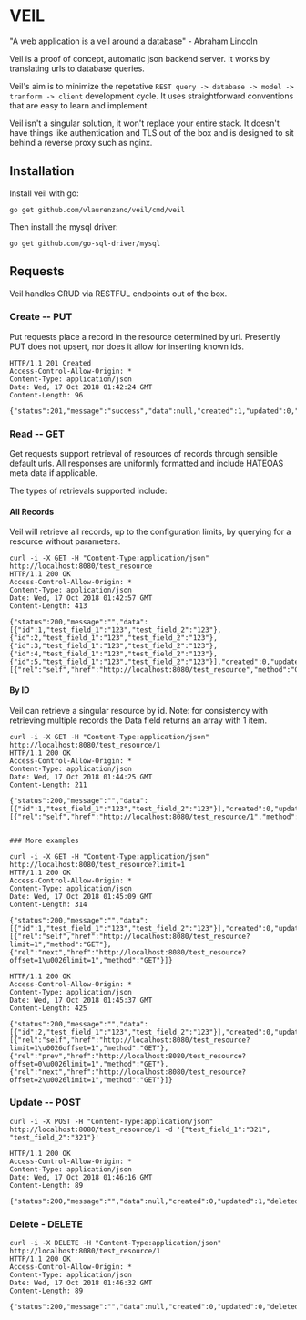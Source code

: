 # VEIL

"A web application is a veil around a database" - Abraham Lincoln 

Veil is a proof of concept, automatic json backend server. It works by translating urls to database queries. 

Veil's aim is to minimize the repetative `REST query -> database -> model -> tranform -> client` development cycle. It uses straightforward conventions that are easy to learn and implement.
 
Veil isn't a singular solution, it won't replace your entire stack. It doesn't have things like authentication and TLS out of the box and is designed to sit behind a reverse proxy such as nginx.

  
## Installation
Install veil with go:

```go get github.com/vlaurenzano/veil/cmd/veil```

Then install the mysql driver:

```go get github.com/go-sql-driver/mysql```

## Requests

Veil handles CRUD via RESTFUL endpoints out of the box. 

   

### Create -- PUT

Put requests place a record in the resource determined by url. Presently PUT does not upsert, nor does it allow for inserting known ids.

```
HTTP/1.1 201 Created
Access-Control-Allow-Origin: *
Content-Type: application/json
Date: Wed, 17 Oct 2018 01:42:24 GMT
Content-Length: 96

{"status":201,"message":"success","data":null,"created":1,"updated":0,"deleted":0,"links":null}
```

### Read -- GET

Get requests support retrieval of resources of records through sensible default urls. All responses are uniformly formatted and include HATEOAS meta data if applicable.  
 
The types of retrievals supported include:
 
#### All Records

Veil will retrieve all records, up to the configuration limits, by querying for a resource without parameters. 
```
curl -i -X GET -H "Content-Type:application/json" http://localhost:8080/test_resource          
HTTP/1.1 200 OK
Access-Control-Allow-Origin: *
Content-Type: application/json
Date: Wed, 17 Oct 2018 01:42:57 GMT
Content-Length: 413

{"status":200,"message":"","data":[{"id":1,"test_field_1":"123","test_field_2":"123"},{"id":2,"test_field_1":"123","test_field_2":"123"},{"id":3,"test_field_1":"123","test_field_2":"123"},{"id":4,"test_field_1":"123","test_field_2":"123"},{"id":5,"test_field_1":"123","test_field_2":"123"}],"created":0,"updated":0,"deleted":0,"links":[{"rel":"self","href":"http://localhost:8080/test_resource","method":"GET"}]}

```

#### By ID
Veil can retrieve a singular resource by id. Note: for consistency with retrieving multiple records the Data field returns an array with 1 item. 

```
curl -i -X GET -H "Content-Type:application/json" http://localhost:8080/test_resource/1          
HTTP/1.1 200 OK
Access-Control-Allow-Origin: *
Content-Type: application/json
Date: Wed, 17 Oct 2018 01:44:25 GMT
Content-Length: 211

{"status":200,"message":"","data":[{"id":1,"test_field_1":"123","test_field_2":"123"}],"created":0,"updated":0,"deleted":0,"links":[{"rel":"self","href":"http://localhost:8080/test_resource/1","method":"GET"}]}


### More examples

curl -i -X GET -H "Content-Type:application/json" http://localhost:8080/test_resource?limit=1
HTTP/1.1 200 OK
Access-Control-Allow-Origin: *
Content-Type: application/json
Date: Wed, 17 Oct 2018 01:45:09 GMT
Content-Length: 314

{"status":200,"message":"","data":[{"id":1,"test_field_1":"123","test_field_2":"123"}],"created":0,"updated":0,"deleted":0,"links":[{"rel":"self","href":"http://localhost:8080/test_resource?limit=1","method":"GET"},{"rel":"next","href":"http://localhost:8080/test_resource?offset=1\u0026limit=1","method":"GET"}]}

HTTP/1.1 200 OK
Access-Control-Allow-Origin: *
Content-Type: application/json
Date: Wed, 17 Oct 2018 01:45:37 GMT
Content-Length: 425

{"status":200,"message":"","data":[{"id":2,"test_field_1":"123","test_field_2":"123"}],"created":0,"updated":0,"deleted":0,"links":[{"rel":"self","href":"http://localhost:8080/test_resource?limit=1\u0026offset=1","method":"GET"},{"rel":"prev","href":"http://localhost:8080/test_resource?offset=0\u0026limit=1","method":"GET"},{"rel":"next","href":"http://localhost:8080/test_resource?offset=2\u0026limit=1","method":"GET"}]}

```
### Update -- POST

```
curl -i -X POST -H "Content-Type:application/json" http://localhost:8080/test_resource/1 -d '{"test_field_1":"321", "test_field_2":"321"}'
 
HTTP/1.1 200 OK
Access-Control-Allow-Origin: *
Content-Type: application/json
Date: Wed, 17 Oct 2018 01:46:16 GMT
Content-Length: 89

{"status":200,"message":"","data":null,"created":0,"updated":1,"deleted":0,"links":null}

```

### Delete - DELETE

```
curl -i -X DELETE -H "Content-Type:application/json" http://localhost:8080/test_resource/1                                            
HTTP/1.1 200 OK
Access-Control-Allow-Origin: *
Content-Type: application/json
Date: Wed, 17 Oct 2018 01:46:32 GMT
Content-Length: 89

{"status":200,"message":"","data":null,"created":0,"updated":0,"deleted":1,"links":null}

```
